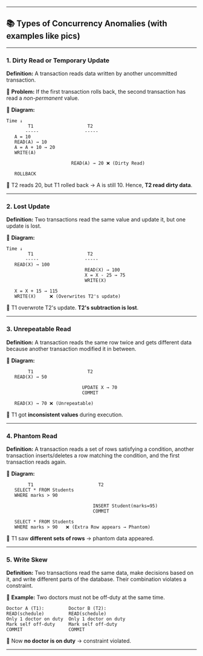 
---

## 📚 **Types of Concurrency Anomalies (with examples like pics)**

---

### 1. **Dirty Read or Temporary Update**

**Definition:** A transaction reads data written by another uncommitted transaction.

🧠 **Problem:** If the first transaction rolls back, the second transaction has read a *non-permanent* value.

📌 **Diagram:**

```
Time ↓
        T1                    T2
       -----                 -----
   A = 10
   READ(A) → 10
   A = A + 10 → 20
   WRITE(A)

                        READ(A) → 20 ❌ (Dirty Read)

   ROLLBACK
```

💬 T2 reads 20, but T1 rolled back → A is still 10. Hence, **T2 read dirty data**.

---

### 2. **Lost Update**

**Definition:** Two transactions read the same value and update it, but one update is lost.

📌 **Diagram:**

```
Time ↓
        T1                    T2
       -----                 -----
   READ(X) → 100
                             READ(X) → 100
                             X = X - 25 → 75
                             WRITE(X)

   X = X + 15 → 115
   WRITE(X)     ❌ (Overwrites T2's update)
```

💬 T1 overwrote T2's update. **T2's subtraction is lost**.

---

### 3. **Unrepeatable Read**

**Definition:** A transaction reads the same row twice and gets different data because another transaction modified it in between.

📌 **Diagram:**

```
        T1                    T2
   READ(X) → 50

                            UPDATE X → 70
                            COMMIT

   READ(X) → 70 ❌ (Unrepeatable)
```

💬 T1 got **inconsistent values** during execution.

---

### 4. **Phantom Read**

**Definition:** A transaction reads a set of rows satisfying a condition, another transaction inserts/deletes a row matching the condition, and the first transaction reads again.

📌 **Diagram:**

```
        T1                        T2
   SELECT * FROM Students
   WHERE marks > 90

                                INSERT Student(marks=95)
                                COMMIT

   SELECT * FROM Students
   WHERE marks > 90   ❌ (Extra Row appears → Phantom)
```

💬 T1 saw **different sets of rows** → phantom data appeared.

---

### 5. **Write Skew**

**Definition:** Two transactions read the same data, make decisions based on it, and write different parts of the database. Their combination violates a constraint.

📌 **Example:**
Two doctors must not be off-duty at the same time.

```
Doctor A (T1):         Doctor B (T2):
READ(schedule)         READ(schedule)
Only 1 doctor on duty  Only 1 doctor on duty
Mark self off-duty     Mark self off-duty
COMMIT                 COMMIT
```

💬 Now **no doctor is on duty** → constraint violated.

---


